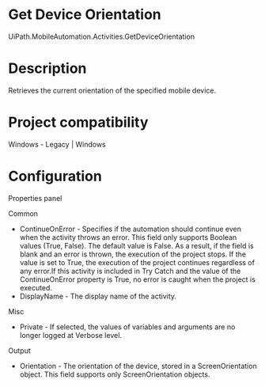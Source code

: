 ﻿# Get Device Orientation

UiPath.MobileAutomation.Activities.GetDeviceOrientation

# Description

Retrieves the current orientation of the specified mobile device.

# Project compatibility

Windows - Legacy | Windows

# Configuration

Properties panel

Common

* ContinueOnError - Specifies if the automation should continue even when the activity throws an error. This field only supports Boolean values (True, False). The default value is False. As a result, if the field is blank and an error is thrown, the execution of the project stops. If the value is set to True, the execution of the project continues regardless of any error.If this activity is included in Try Catch and the value of the ContinueOnError property is True, no error is caught when the project is executed.
* DisplayName - The display name of the activity.

Misc

* Private - If selected, the values of variables and arguments are no longer logged at Verbose level.

Output

* Orientation - The orientation of the device, stored in a ScreenOrientation object. This field supports only ScreenOrientation objects.
